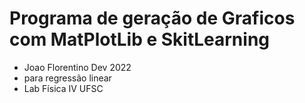 # Programa de geração de Graficos com MatPlotLib e SkitLearning
- Joao Florentino Dev 2022 
- para regressão linear 
- Lab Física IV UFSC 
